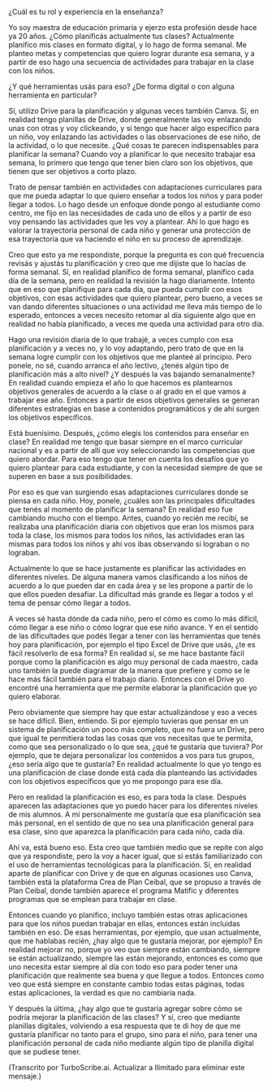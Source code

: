 
¿Cuál es tu rol y experiencia en la enseñanza? 

Yo soy maestra de educación primaria y ejerzo esta profesión desde hace ya 20 años. ¿Cómo planificás actualmente tus clases? Actualmente planifico mis clases en formato digital, y lo hago de forma semanal. Me planteo metas y competencias que quiero lograr durante esa semana, y a partir de eso hago una secuencia de actividades para trabajar en la clase con los niños.

¿Y qué herramientas usás para eso? ¿De forma digital o con alguna herramienta en particular?

 Sí, utilizo Drive para la planificación y algunas veces también Canva. Sí, en realidad tengo planillas de Drive, donde generalmente las voy enlazando unas con otras y voy clickeando, y si tengo que hacer algo específico para un niño, voy enlazando las actividades o las observaciones de ese niño, de la actividad, o lo que necesite. ¿Qué cosas te parecen indispensables para planificar la semana? Cuando voy a planificar lo que necesito trabajar esa semana, lo primero que tengo que tener bien claro son los objetivos, que tienen que ser objetivos a corto plazo.

Trato de pensar también en actividades con adaptaciones curriculares para que me pueda adaptar lo que quiero enseñar a todos los niños y para poder llegar a todos. Lo hago desde un enfoque donde pongo al estudiante como centro, me fijo en las necesidades de cada uno de ellos y a partir de eso voy pensando las actividades que les voy a plantear. Ahí lo que hago es valorar la trayectoria personal de cada niño y generar una protección de esa trayectoria que va haciendo el niño en su proceso de aprendizaje.

Creo que esto ya me respondiste, porque la pregunta es con qué frecuencia revisás y ajustás tu planificación y creo que me dijiste que lo hacías de forma semanal. Sí, en realidad planifico de forma semanal, planifico cada día de la semana, pero en realidad la revisión la hago diariamente. Intento que en eso que planifique para cada día, que pueda cumplir con esos objetivos, con esas actividades que quiero plantear, pero bueno, a veces se van dando diferentes situaciones o una actividad me lleva más tiempo de lo esperado, entonces a veces necesito retomar al día siguiente algo que en realidad no había planificado, a veces me queda una actividad para otro día.

Hago una revisión diaria de lo que trabajé, a veces cumplo con esa planificación y a veces no, y lo voy adaptando, pero trato de que en la semana logre cumplir con los objetivos que me planteé al principio. Pero ponele, no sé, cuando arranca el año lectivo, ¿tenés algún tipo de planificación más a alto nivel? ¿Y después la vas bajando semanalmente? En realidad cuando empieza el año lo que hacemos es plantearnos objetivos generales de acuerdo a la clase o al grado en el que vamos a trabajar ese año. Entonces a partir de esos objetivos generales se generan diferentes estrategias en base a contenidos programáticos y de ahí surgen los objetivos específicos.

Está buenísimo. Después, ¿cómo elegís los contenidos para enseñar en clase? En realidad me tengo que basar siempre en el marco curricular nacional y es a partir de allí que voy seleccionando las competencias que quiero abordar. Para eso tengo que tener en cuenta los desafíos que yo quiero plantear para cada estudiante, y con la necesidad siempre de que se superen en base a sus posibilidades.

Por eso es que van surgiendo esas adaptaciones curriculares donde se piensa en cada niño. Hoy, ponele, ¿cuáles son las principales dificultades que tenés al momento de planificar la semana? En realidad eso fue cambiando mucho con el tiempo. Antes, cuando yo recién me recibí, se realizaba una planificación diaria con objetivos que eran los mismos para toda la clase, los mismos para todos los niños, las actividades eran las mismas para todos los niños y ahí vos ibas observando si lograban o no lograban.

Actualmente lo que se hace justamente es planificar las actividades en diferentes niveles. De alguna manera vamos clasificando a los niños de acuerdo a lo que pueden dar en cada área y se les propone a partir de lo que ellos pueden desafiar. La dificultad más grande es llegar a todos y el tema de pensar cómo llegar a todos.

A veces sé hasta dónde da cada niño, pero el cómo es como lo más difícil, cómo llegar a ese niño o cómo lograr que ese niño avance. Y en el sentido de las dificultades que podés llegar a tener con las herramientas que tenés hoy para planificación, por ejemplo el tipo Excel de Drive que usás, ¿te es fácil resolverlo de esa forma? En realidad sí, se me hace bastante fácil porque como la planificación es algo muy personal de cada maestro, cada uno también la puede diagramar de la manera que prefiere y como se le hace más fácil también para el trabajo diario. Entonces con el Drive yo encontré una herramienta que me permite elaborar la planificación que yo quiero elaborar.

Pero obviamente que siempre hay que estar actualizándose y eso a veces se hace difícil. Bien, entiendo. Si por ejemplo tuvieras que pensar en un sistema de planificación un poco más completo, que no fuera un Drive, pero que igual te permitiera todas las cosas que vos necesitas que te permita, como que sea personalizado o lo que sea, ¿qué te gustaría que tuviera? Por ejemplo, que te dejara personalizar los contenidos a vos para tus grupos, ¿eso sería algo que te gustaría? En realidad actualmente lo que yo tengo es una planificación de clase donde está cada día planteando las actividades con los objetivos específicos que yo me propongo para ese día.

Pero en realidad la planificación es eso, es para toda la clase. Después aparecen las adaptaciones que yo puedo hacer para los diferentes niveles de mis alumnos. A mí personalmente me gustaría que esa planificación sea más personal, en el sentido de que no sea una planificación general para esa clase, sino que aparezca la planificación para cada niño, cada día.

Ahí va, está bueno eso. Esta creo que también medio que se repite con algo que ya respondiste, pero la voy a hacer igual, que si estás familiarizado con el uso de herramientas tecnológicas para la planificación. Sí, en realidad aparte de planificar con Drive y de que en algunas ocasiones uso Canva, también está la plataforma Crea de Plan Ceibal, que se propuso a través de Plan Ceibal, donde también aparece el programa Matific y diferentes programas que se emplean para trabajar en clase.

Entonces cuando yo planifico, incluyo también estas otras aplicaciones para que los niños puedan trabajar en ellas, entonces están incluidas también en eso. De esas herramientas, por ejemplo, que usan actualmente, que me hablabas recién, ¿hay algo que te gustaría mejorar, por ejemplo? En realidad mejorar no, porque yo veo que siempre están cambiando, siempre se están actualizando, siempre las están mejorando, entonces es como que uno necesita estar siempre al día con todo eso para poder tener una planificación que realmente sea buena y que llegue a todos. Entonces como veo que está siempre en constante cambio todas estas páginas, todas estas aplicaciones, la verdad es que no cambiaría nada.

Y después la última, ¿hay algo que te gustaría agregar sobre cómo se podría mejorar la planificación de las clases? Y sí, creo que mediante planillas digitales, volviendo a esa respuesta que te di hoy de que me gustaría planificar no tanto para el grupo, sino para el niño, para tener una planificación personal de cada niño mediante algún tipo de planilla digital que se pudiese tener.

(Transcrito por TurboScribe.ai. Actualizar a Ilimitado para eliminar este mensaje.)